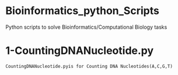 # Bioinformatics_python_Scripts
Python scripts to solve Bioinformatics/Computational Biology tasks

# 1-CountingDNANucleotide.py 
    CountingDNANucleotide.pyis for Counting DNA Nucleotides(A,C,G,T)
